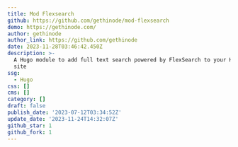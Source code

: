 ```yaml
---
title: Mod Flexsearch
github: https://github.com/gethinode/mod-flexsearch
demo: https://gethinode.com/
author: gethinode
author_link: https://github.com/gethinode
date: 2023-11-28T03:46:42.450Z
description: >-
  A Hugo module to add full text search powered by FlexSearch to your Hinode
  site
ssg:
  - Hugo
css: []
cms: []
category: []
draft: false
publish_date: '2023-07-12T03:34:52Z'
update_date: '2023-11-24T14:32:07Z'
github_star: 1
github_fork: 1
---
```

